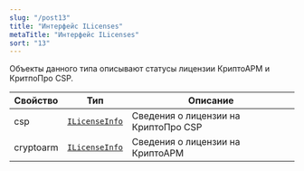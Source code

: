 ```yaml
---
slug: "/post13"
title: "Интерфейс ILicenses"
metaTitle: "Интерфейс ILicenses"
sort: "13"
---
```



Объекты данного типа описывают статусы лицензии КриптоАРМ и КритпоПро CSP.

| Свойство | Тип | Описание |
| --- | --- | --- |
| csp | [`ILicenseInfo`](./14-ILicenseInfo.md)  | Сведения о лицензии на КриптоПро CSP |
| cryptoarm | [`ILicenseInfo`](./14-ILicenseInfo.md) | Сведения о лицензии на КриптоАРМ |